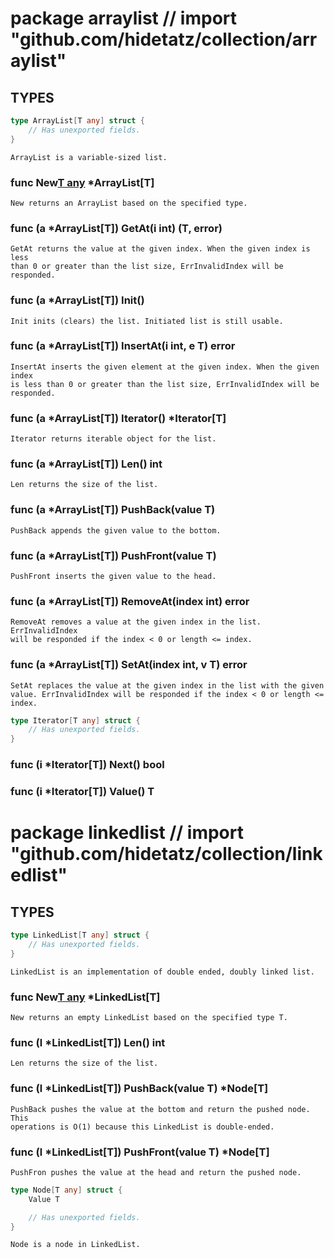# package arraylist // import "github.com/hidetatz/collection/arraylist"


## TYPES

```go
type ArrayList[T any] struct {
	// Has unexported fields.
}
```
    ArrayList is a variable-sized list.

### func New[T any]() *ArrayList[T]
    New returns an ArrayList based on the specified type.

### func (a *ArrayList[T]) GetAt(i int) (T, error)
    GetAt returns the value at the given index. When the given index is less
    than 0 or greater than the list size, ErrInvalidIndex will be responded.

### func (a *ArrayList[T]) Init()
    Init inits (clears) the list. Initiated list is still usable.

### func (a *ArrayList[T]) InsertAt(i int, e T) error
    InsertAt inserts the given element at the given index. When the given index
    is less than 0 or greater than the list size, ErrInvalidIndex will be
    responded.

### func (a *ArrayList[T]) Iterator() *Iterator[T]
    Iterator returns iterable object for the list.

### func (a *ArrayList[T]) Len() int
    Len returns the size of the list.

### func (a *ArrayList[T]) PushBack(value T)
    PushBack appends the given value to the bottom.

### func (a *ArrayList[T]) PushFront(value T)
    PushFront inserts the given value to the head.

### func (a *ArrayList[T]) RemoveAt(index int) error
    RemoveAt removes a value at the given index in the list. ErrInvalidIndex
    will be responded if the index < 0 or length <= index.

### func (a *ArrayList[T]) SetAt(index int, v T) error
    SetAt replaces the value at the given index in the list with the given
    value. ErrInvalidIndex will be responded if the index < 0 or length <=
    index.

```go
type Iterator[T any] struct {
	// Has unexported fields.
}
```

### func (i *Iterator[T]) Next() bool

### func (i *Iterator[T]) Value() T

# package linkedlist // import "github.com/hidetatz/collection/linkedlist"


## TYPES

```go
type LinkedList[T any] struct {
	// Has unexported fields.
}
```
    LinkedList is an implementation of double ended, doubly linked list.

### func New[T any]() *LinkedList[T]
    New returns an empty LinkedList based on the specified type T.

### func (l *LinkedList[T]) Len() int
    Len returns the size of the list.

### func (l *LinkedList[T]) PushBack(value T) *Node[T]
    PushBack pushes the value at the bottom and return the pushed node. This
    operations is O(1) because this LinkedList is double-ended.

### func (l *LinkedList[T]) PushFront(value T) *Node[T]
    PushFron pushes the value at the head and return the pushed node.

```go
type Node[T any] struct {
	Value T

	// Has unexported fields.
}
```
    Node is a node in LinkedList.
